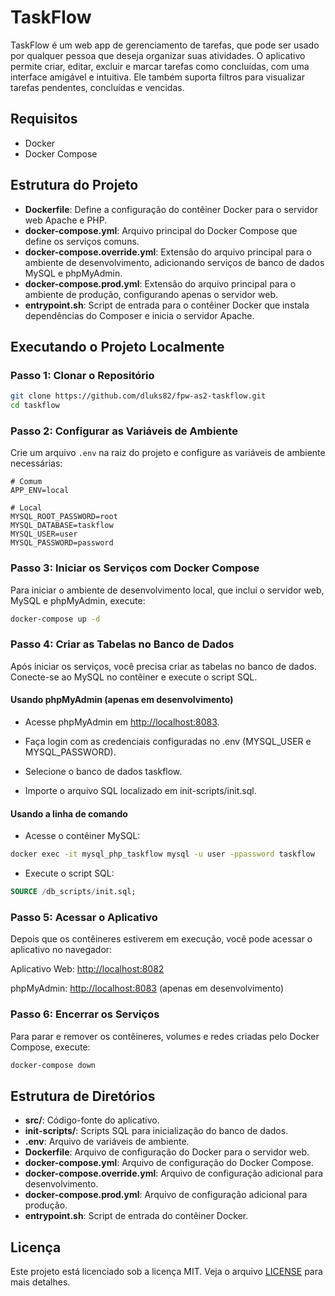 # TaskFlow

TaskFlow é um web app de gerenciamento de tarefas, que pode ser usado por qualquer pessoa que deseja organizar suas atividades. O aplicativo permite criar, editar, excluir e marcar tarefas como concluídas, com uma interface amigável e intuitiva. Ele também suporta filtros para visualizar tarefas pendentes, concluídas e vencidas.

## Requisitos

- Docker
- Docker Compose

## Estrutura do Projeto

- **Dockerfile**: Define a configuração do contêiner Docker para o servidor web Apache e PHP.
- **docker-compose.yml**: Arquivo principal do Docker Compose que define os serviços comuns.
- **docker-compose.override.yml**: Extensão do arquivo principal para o ambiente de desenvolvimento, adicionando serviços de banco de dados MySQL e phpMyAdmin.
- **docker-compose.prod.yml**: Extensão do arquivo principal para o ambiente de produção, configurando apenas o servidor web.
- **entrypoint.sh**: Script de entrada para o contêiner Docker que instala dependências do Composer e inicia o servidor Apache.

## Executando o Projeto Localmente

### Passo 1: Clonar o Repositório

```sh
git clone https://github.com/dluks82/fpw-as2-taskflow.git
cd taskflow
```

### Passo 2: Configurar as Variáveis de Ambiente

Crie um arquivo `.env` na raiz do projeto e configure as variáveis de ambiente necessárias:

```env
# Comum
APP_ENV=local

# Local
MYSQL_ROOT_PASSWORD=root
MYSQL_DATABASE=taskflow
MYSQL_USER=user
MYSQL_PASSWORD=password
```

### Passo 3: Iniciar os Serviços com Docker Compose

Para iniciar o ambiente de desenvolvimento local, que inclui o servidor web, MySQL e phpMyAdmin, execute:

```sh
docker-compose up -d
```

### Passo 4: Criar as Tabelas no Banco de Dados

Após iniciar os serviços, você precisa criar as tabelas no banco de dados. Conecte-se ao MySQL no contêiner e execute o script SQL.

#### Usando phpMyAdmin (apenas em desenvolvimento)

- Acesse phpMyAdmin em <http://localhost:8083>.

- Faça login com as credenciais configuradas no .env (MYSQL_USER e MYSQL_PASSWORD).

- Selecione o banco de dados taskflow.

- Importe o arquivo SQL localizado em init-scripts/init.sql.

#### Usando a linha de comando

- Acesse o contêiner MySQL:

```sh
docker exec -it mysql_php_taskflow mysql -u user -ppassword taskflow
```

- Execute o script SQL:

```sql
SOURCE /db_scripts/init.sql;
```

### Passo 5: Acessar o Aplicativo

Depois que os contêineres estiverem em execução, você pode acessar o aplicativo no navegador:

Aplicativo Web: <http://localhost:8082>

phpMyAdmin: <http://localhost:8083> (apenas em desenvolvimento)

### Passo 6: Encerrar os Serviços

Para parar e remover os contêineres, volumes e redes criadas pelo Docker Compose, execute:

```sh
docker-compose down
```

## Estrutura de Diretórios

- **src/**: Código-fonte do aplicativo.
- **init-scripts/**: Scripts SQL para inicialização do banco de dados.
- **.env**: Arquivo de variáveis de ambiente.
- **Dockerfile**: Arquivo de configuração do Docker para o servidor web.
- **docker-compose.yml**: Arquivo de configuração do Docker Compose.
- **docker-compose.override.yml**: Arquivo de configuração adicional para desenvolvimento.
- **docker-compose.prod.yml**: Arquivo de configuração adicional para produção.
- **entrypoint.sh**: Script de entrada do contêiner Docker.

## Licença

Este projeto está licenciado sob a licença MIT. Veja o arquivo [LICENSE](LICENSE) para mais detalhes.
